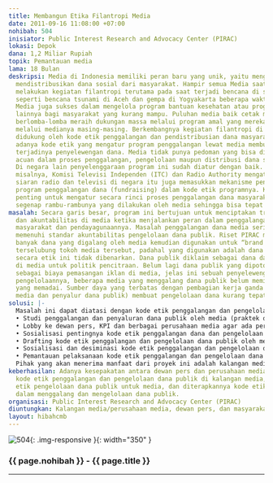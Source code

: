 ```yaml
---
title: Membangun Etika Filantropi Media
date: 2011-09-16 11:08:00 +07:00
nohibah: 504
inisiator: Public Interest Research and Advocacy Center (PIRAC)
lokasi: Depok
dana: 1,2 Miliar Rupiah
topik: Pemantauan media
lama: 18 Bulan
deskripsi: Media di Indonesia memiliki peran baru yang unik, yaitu menggalang dan
  mendistribusikan dana sosial dari masyarakat. Hampir semua Media saat ini beramai-ramai
  melakukan kegiatan filantropi terutama pada saat terjadi bencana di suatu daerah,
  seperti bencana tsunami di Aceh dan gempa di Yogyakarta beberapa waktu yang lalu.
  Media juga sukses dalam mengelola program bantuan kesehatan atau program penyantunan
  lainnya bagi masyarakat yang kurang mampu. Puluhan media baik cetak maupun elektronik
  berlomba-lomba meraih dukungan massa melalui program amal yang mereka publikasikan
  melalui medianya masing-masing. Berkembangnya kegiatan filantropi di media belum
  didukung oleh kode etik penggalangan dan pendistribusian dana masyarakat. Belum
  adanya kode etik yang mengatur program penggalangan lewat media membuka peluang
  terjadinya penyelewengan dana. Media tidak punya pedoman yang bisa digunakan sebagai
  acuan dalam proses penggalangan, pengelolaan maupun distribusi dana sosial tersebut.
  Di negara lain penyelenggaraan program ini sudah diatur dengan baik. Di Inggris
  misalnya, Komisi Televisi Independen (ITC) dan Radio Authority mengatur program
  siaran radio dan televisi di negara itu juga memasukkan mekanisme penyelenggaraan
  program penggalangan dana (fundraising) dalam kode etik programnya. Kode etik ini
  penting untuk mengatur secara rinci proses penggalangan dana masyarakat beserta
  segenap rambu-rambunya yang dilakukan oleh media sehingga bisa tepat guna dan akuntabel.
masalah: Secara garis besar, program ini bertujuan untuk menciptakan transparansi
  dan akuntabilitas di media ketika menjalankan peran dalam penggalangan sumbangan
  masyarakat dan pendayagunaannya. Masalah penggalangan dana media seringkali belum
  memenuhi standar akuntabilitas pengelolaan dana publik. Riset PIRAC menyebutkan
  banyak dana yang digalang oleh media kemudian digunakan untuk “brand image”/ kampanye
  terselubung tokoh media tersebut, padahal yang digunakan adalah dana publik. Jelas
  secara etik ini tidak dibenarkan. Dana publik diklaim sebagai dana dari yayasan
  di media untuk politik pencitraan. Belum lagi dana publik yang dipotong untuk digunakan
  sebagai biaya pemasangan iklan di media, jelas ini sebuah penyelewengan. Dari segi
  pengelolaannya, beberapa media yang menggalang dana publik belum memiliki kapasitas
  yang memadai. Sumber daya yang terbatas dengan pembagian kerja ganda (sebagai pekerja
  media dan penyalur dana publik) membuat pengelolaan dana kurang tepat guna.
solusi: |-
  Masalah ini dapat diatasi dengan kode etik penggalangan dan pengelolaan dana publik. Kode etik ini diharapkan dapat menjadi panduan standar penggalangan dan pengelolaan donasi publik oleh media. Karena itulah kode etik ini harus aplikatif. Untuk membuat kode etik yang aplikatif dan menjadi rujukan perusahaan media ada beberapa hal yang harus dilakukan yaitu:
  • Studi penggalangan dan penyaluran dana publik oleh media (praktek dan tantangan) untuk mengetahui masalah dan konflik kepentingan dalam praktek filantropi media.
  • Lobby ke dewan pers, KPI dan berbagai perusahaan media agar ada perhatian terhadap pentingnya kode etik penggalanggan dan pengelolaan dana publik oleh media.
  • Sosialisasi pentingnya kode etik penggalangan dana dan pengelolaan dana publik oleh media (seminar, diskusi, FGD).
  • Drafting kode etik penggalangan dan pengelolaan dana publik oleh media.
  • Sosialisasi dan desiminasi kode etik penggalangan dan pengelolaan dana publik oleh media.
  • Pemantauan pelaksanaan kode etik penggalangan dan pengelolaan dana publik oleh media.
  Pihak yang akan menerima manfaat dari proyek ini adalah kalangan media/perusahaan media, dewan pers, dan masyarakat luas/publik yang memberikan donasinya melalui media, karena media akan lebih transparan dan akuntabel dalam pengelolaan dana publik.
keberhasilan: Adanya kesepakatan antara dewan pers dan perusahaan media untuk membuat
  kode etik penggalangan dan pengelolaan dana publik di kalangan media, adanya kode
  etik pengelolaan dana publik untuk media, dan diterapkannya kode etik oleh media
  dalam menggalang dan mengelolaan dana publik.
organisasi: Public Interest Research and Advocacy Center (PIRAC)
diuntungkan: Kalangan media/perusahaan media, dewan pers, dan masyarakat luas/publik yang memberikan donasinya melalui media, karena media akan lebih transparan dan akuntabel dalam pengelolaan dana publik.
layout: hibahcmb
---
```


![504](/static/img/hibahcmb/504.png){: .img-responsive }{: width="350" }

### {{ page.nohibah }} - {{ page.title }}

---
